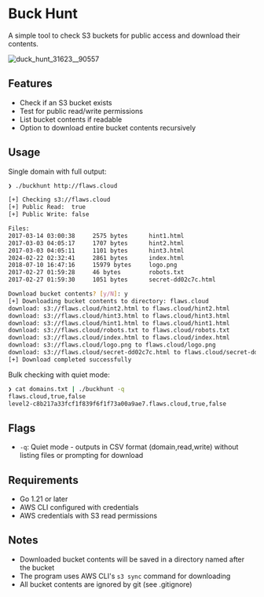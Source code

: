 # Buck Hunt


A simple tool to check S3 buckets for public access and download their contents.

![duck_hunt_31623__90557](https://github.com/user-attachments/assets/9c953842-1c24-4425-9d3d-1f75f66fc33e)


## Features

- Check if an S3 bucket exists
- Test for public read/write permissions
- List bucket contents if readable
- Option to download entire bucket contents recursively

## Usage

Single domain with full output:
```bash
❯ ./buckhunt http://flaws.cloud                                                      

[+] Checking s3://flaws.cloud
[+] Public Read:  true
[+] Public Write: false

Files:
2017-03-14 03:00:38     2575 bytes      hint1.html
2017-03-03 04:05:17     1707 bytes      hint2.html
2017-03-03 04:05:11     1101 bytes      hint3.html
2024-02-22 02:32:41     2861 bytes      index.html
2018-07-10 16:47:16     15979 bytes     logo.png
2017-02-27 01:59:28     46 bytes        robots.txt
2017-02-27 01:59:30     1051 bytes      secret-dd02c7c.html

Download bucket contents? [y/N]: y
[+] Downloading bucket contents to directory: flaws.cloud
download: s3://flaws.cloud/hint2.html to flaws.cloud/hint2.html
download: s3://flaws.cloud/hint3.html to flaws.cloud/hint3.html
download: s3://flaws.cloud/hint1.html to flaws.cloud/hint1.html
download: s3://flaws.cloud/robots.txt to flaws.cloud/robots.txt
download: s3://flaws.cloud/index.html to flaws.cloud/index.html 
download: s3://flaws.cloud/logo.png to flaws.cloud/logo.png      
download: s3://flaws.cloud/secret-dd02c7c.html to flaws.cloud/secret-dd02c7c.html
[+] Download completed successfully
```

Bulk checking with quiet mode:
```bash
❯ cat domains.txt | ./buckhunt -q
flaws.cloud,true,false
level2-c8b217a33fcf1f839f6f1f73a00a9ae7.flaws.cloud,true,false
```

## Flags

- `-q`: Quiet mode - outputs in CSV format (domain,read,write) without listing files or prompting for download

## Requirements

- Go 1.21 or later
- AWS CLI configured with credentials
- AWS credentials with S3 read permissions

## Notes

- Downloaded bucket contents will be saved in a directory named after the bucket
- The program uses AWS CLI's `s3 sync` command for downloading
- All bucket contents are ignored by git (see .gitignore)

